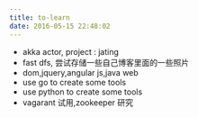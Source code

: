 ```yaml
---
title: to-learn
date: 2016-05-15 22:48:02
---
```

* akka actor, project : jating
* fast dfs, 尝试存储一些自己博客里面的一些照片
* dom,jquery,angular js,java web
* use go to create some tools
* use python to create some tools
* vagarant 试用,zookeeper 研究